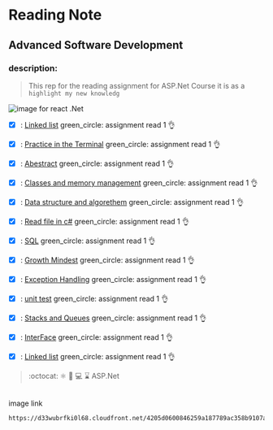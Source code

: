 # Reading Note
## Advanced Software Development
### description:
> This rep for the reading assignment for ASP.Net Course it is as a `highlight my new knowledg`

![image for react .Net](https://d33wubrfki0l68.cloudfront.net/4205d0600846259a187789ac358b9107a308d949/a4ec6/img/logo.svg)

- [x] : [Linked list](./LINKEDLIST.md)  green_circle: assignment read 1   :ok_hand:
- [x] : [Practice in the Terminal](./PIT.md)  green_circle: assignment read 1   :ok_hand:
- [x] : [Abestract](./ABESTRACT.md)  green_circle: assignment read 1   :ok_hand:
- [x] : [Classes and memory management](./CLASSES.md)  green_circle: assignment read 1   :ok_hand:
- [x] : [Data structure and algorethem](./DATASTRUCTURE.md)  green_circle: assignment read 1   :ok_hand:
- [x] : [Read file in c#](./READ.md)  green_circle: assignment read 1   :ok_hand:
- [x] : [SQL](./SQL/SQL.md)  green_circle: assignment read 1   :ok_hand:
- [x] : [Growth Mindest](./GrowthMindset.md)  green_circle: assignment read 1   :ok_hand:
- [x] : [Exception Handling](./ExceptionHandeler.md)  green_circle: assignment read 1   :ok_hand:
- [x] : [unit test](./unetTest.md)  green_circle: assignment read 1   :ok_hand:
- [x] : [Stacks and Queues](./stack%26qeue.md)  green_circle: assignment read 1   :ok_hand:
- [x] : [InterFace](./interface.md)  green_circle: assignment read 1   :ok_hand:
- [x] : [Linked list](./LINKEDLIST.md)  green_circle: assignment read 1   :ok_hand:



       
 > :octocat: :atom_symbol: :file_folder: :computer: :hourglass:  ASP.Net
<br>
image link
<br>

```diff
https://d33wubrfki0l68.cloudfront.net/4205d0600846259a187789ac358b9107a308d949/a4ec6/img/logo.svg)https://d33wubrfki0l68.cloudfront.net/4205d0600846259a187789ac358b9107a308d949/a4ec6/img/logo.svg
```



